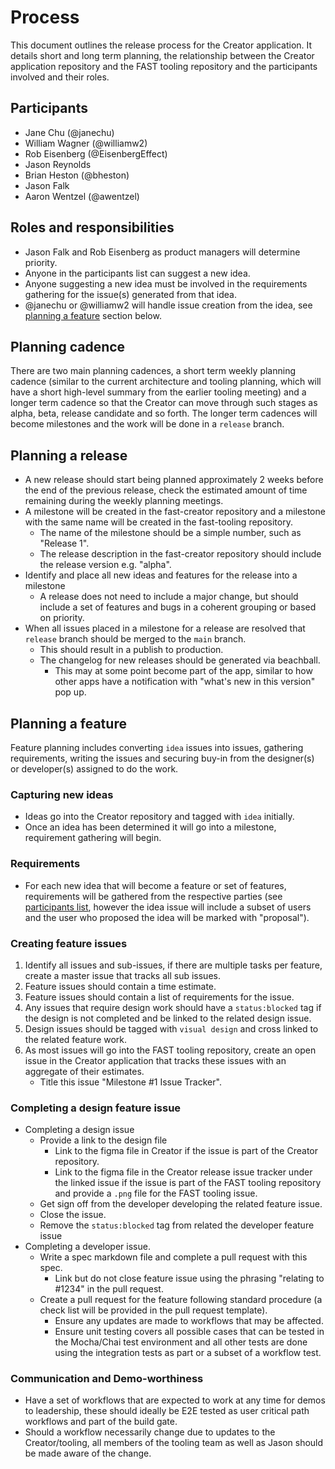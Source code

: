 # Process

This document outlines the release process for the Creator application. It details short and long term planning, the relationship between the Creator application repository and the FAST tooling repository and the participants involved and their roles.

## Participants

- Jane Chu (@janechu)
- William Wagner (@williamw2)
- Rob Eisenberg (@EisenbergEffect)
- Jason Reynolds
- Brian Heston (@bheston)
- Jason Falk
- Aaron Wentzel (@awentzel)

## Roles and responsibilities

- Jason Falk and Rob Eisenberg as product managers will determine priority.
- Anyone in the participants list can suggest a new idea.
- Anyone suggesting a new idea must be involved in the requirements gathering for the issue(s) generated from that idea.
- @janechu or @williamw2 will handle issue creation from the idea, see [planning a feature](#planning-a-feature) section below.

## Planning cadence

There are two main planning cadences, a short term weekly planning cadence (similar to the current architecture and tooling planning, which will have a short high-level summary from the earlier tooling meeting) and a longer term cadence so that the Creator can move through such stages as alpha, beta, release candidate and so forth. The longer term cadences will become milestones and the work will be done in a `release` branch.

## Planning a release

- A new release should start being planned approximately 2 weeks before the end of the previous release, check the estimated amount of time remaining during the weekly planning meetings.
- A milestone will be created in the fast-creator repository and a milestone with the same name will be created in the fast-tooling repository.
    - The name of the milestone should be a simple number, such as "Release 1".
    - The release description in the fast-creator repository should include the release version e.g. "alpha".
- Identify and place all new ideas and features for the release into a milestone
    - A release does not need to include a major change, but should include a set of features and bugs in a coherent grouping or based on priority.
- When all issues placed in a milestone for a release are resolved that `release` branch should be merged to the `main` branch.
    - This should result in a publish to production.
    - The changelog for new releases should be generated via beachball.
        - This may at some point become part of the app, similar to how other apps have a notification with "what's new in this version" pop up.

## Planning a feature

Feature planning includes converting `idea` issues into issues, gathering requirements, writing the issues and securing buy-in from the designer(s) or developer(s) assigned to do the work.

### Capturing new ideas

- Ideas go into the Creator repository and tagged with `idea` initially.
- Once an idea has been determined it will go into a milestone, requirement gathering will begin.

### Requirements

- For each new idea that will become a feature or set of features, requirements will be gathered from the respective parties (see [participants list](#participants), however the idea issue will include a subset of users and the user who proposed the idea will be marked with "proposal").

### Creating feature issues

1. Identify all issues and sub-issues, if there are multiple tasks per feature, create a master issue that tracks all sub issues.
2. Feature issues should contain a time estimate.
3. Feature issues should contain a list of requirements for the issue.
4. Any issues that require design work should have a `status:blocked` tag if the design is not completed and be linked to the related design issue.
5. Design issues should be tagged with `visual design` and cross linked to the related feature work.
6. As most issues will go into the FAST tooling repository, create an open issue in the Creator application that tracks these issues with an aggregate of their estimates.
    - Title this issue "Milestone #1 Issue Tracker".

### Completing a design feature issue

- Completing a design issue
    - Provide a link to the design file
        - Link to the figma file in Creator if the issue is part of the Creator repository.
        - Link to the figma file in the Creator release issue tracker under the linked issue if the issue is part of the FAST tooling repository and provide a `.png` file for the FAST tooling issue.
    - Get sign off from the developer developing the related feature issue.
    - Close the issue.
    - Remove the `status:blocked` tag from related the developer feature issue
- Completing a developer issue.
    - Write a spec markdown file and complete a pull request with this spec.
        - Link but do not close feature issue using the phrasing "relating to #1234" in the pull request.
    - Create a pull request for the feature following standard procedure (a check list will be provided in the pull request template).
        - Ensure any updates are made to workflows that may be affected.
        - Ensure unit testing covers all possible cases that can be tested in the Mocha/Chai test environment and all other tests are done using the integration tests as part or a subset of a workflow test.

### Communication and Demo-worthiness

- Have a set of workflows that are expected to work at any time for demos to leadership, these should ideally be E2E tested as user critical path workflows and part of the build gate.
- Should a workflow necessarily change due to updates to the Creator/tooling, all members of the tooling team as well as Jason should be made aware of the change.
